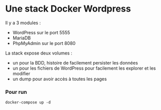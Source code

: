 # Une stack Docker Wordpress

Il y a 3 modules : 
- WordPress sur le port 5555
- MariaDB
- PhpMyAdmin sur le port 8080

La stack expose deux volumes : 
- un pour la BDD, histoire de facilement persister les données
- un pour les fichiers de WordPress pour facilement les explorer et les modifier
- un dump pour avoir accès à toutes les pages

### Pour run
````
docker-compose up -d
````

